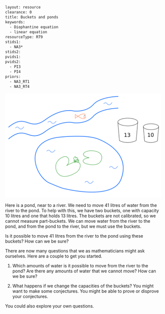 ````
layout: resource
clearance: 0
title: Buckets and ponds
keywords:
  - Diophantine equation
  - linear equation
resourceType: RT9
stids1:
  - NA3*
stids2:
pvids1:
pvids2:
  - PI3
  - PI4
priors:
  - NA3_RT1
  - NA3_RT4

````

![River and pond](river.png)

Here is a pond, near to a river.  We need to move 41 litres of water from the river to the pond.  To help with this, we have two buckets, one with capacity 10 litres and one that holds 13 litres.  The buckets are not calibrated, so we cannot measure part-buckets.  We can move water from the river to the pond, and from the pond to the river, but we must use the buckets.

Is it possible to move 41 litres from the river to the pond using these buckets?  How can we be sure?

There are now many questions that we as mathematicians might ask ourselves.  Here are a couple to get you started.

1.  Which amounts of water is it possible to move from the river to the pond?  Are there any amounts of water that we cannot move?  How can we be sure?

1.  What happens if we change the capacities of the buckets?  You might want to make some conjectures.  You might be able to prove or disprove your conjectures.

You could also explore your own questions.